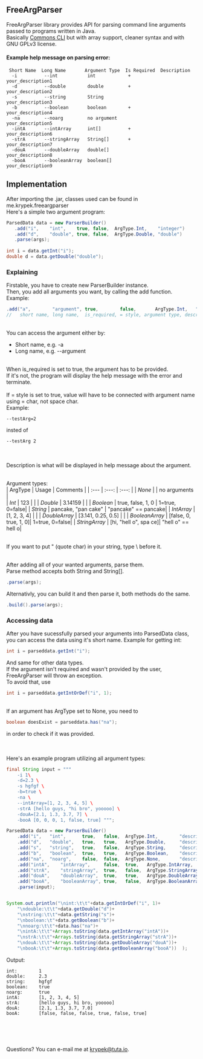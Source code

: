 

<h2>FreeArgParser</h2>
FreeArgParser library provides API for parsing command line arguments passed to programs written in Java.<br>
Basically <a href="https://commons.apache.org/proper/commons-cli/">Commons CLI</a> but with array support, cleaner syntax and with GNU GPLv3 license.
 
<h4>Example help message on parsing error:</h4>

```
 Short Name  Long Name       Argument Type  Is Required  Description
  -i          --int           int            +            your_description1
  -d          --double        double         +            your_description2
  -s          --string        String                      your_description3
  -b          --boolean       boolean        +            your_description4
  -na         --noarg         no argument                 your_description5
  -intA       --intArray      int[]          +            your_description6
  -strA       --stringArray   String[]       +            your_description7
  -douA       --doubleArray   double[]                    your_description8
  -booA       --booleanArray  boolean[]                   your_description9
```

<h2>Implementation</h2>
After importing the .jar, classes used can be found in me.krypek.freeargparser<br>
Here's a simple two argument program:

```java
ParsedData data = new ParserBuilder()
   .add("i", 	"int",	  true,	false, 	ArgType.Int,	"integer")
   .add("d", 	"double", true,	false,  ArgType.Double, "double")
   .parse(args);
		
int i = data.getInt("i");
double d = data.getDouble("double");
 ```
 <h3>Explaining</h3>
Firstable, you have to create new ParserBuilder instance.<br>
Then, you add all arguments you want, by calling the add function.<br>
Example:

```java
.add("a",        "argument", true,        false,       ArgType.Int,   "description")
//   short name, long name,  is_required, = style, argument type, description
```
<br>You can access the argument either by:<ul>
<li>Short name, e.g. -a</li>
<li>Long name, e.g. --argument</li></ul>

<br>When is_required is set to true, the argument has to be provided.<br>If it's not, the program will display the help message with the error and terminate.<br><br>
If = style is set to true, value will have to be connected with argument name using = char, not space char.<br>
Example: 
```
--testArg=2
```
insted of
```
--testArg 2
```
<br>

<br>
Description is what will be displayed in help message about the argument.<br><br>

Argument types:<br>
| ArgType 				| Usage 				| Comments 		|
| :---         			|          :---: 		|    :---:      |
| <i>None</i>   		|     					| no arguments	|		
| <i>Int</i>     		| 123			 		|				|
| <i>Double</i>     	| 3.14159		 		|				|
| <i>Boolean</i>     	| true, false, 1, 0		| 1=true, 0=false|
| <i>String</i>     	| pancake, "pan cake"	| "pancake" == pancake|
| <i>IntArray</i>     	| [1, 2, 3, 4]			| 				|
| <i>DoubleArray</i>    | [3.141, 0.25, 0.5]	|				|
| <i>BooleanArray</i>   | [false, 0, true, 1, 0]| 1=true, 0=false|
| <i>StringArray</i>    | [hi, "hell o", spa ce]| "hell o" == hell o|


<br>
If you want to put " (quote char) in your string, type \ before it.<br><br>

	
After adding all of your wanted arguments, parse them.<br>
Parse method accepts both String and String[].
```java
.parse(args);
```
Alternativly, you can build it and then parse it, both methods do the same.
```java
.build().parse(args);
```
<h3>Accessing data</h3>
After you have sucessfully parsed your arguments into ParsedData class, you can access the data using it's short name.
Example for getting int:

```java
int i = parseddata.getInt("i");
```
And same for other data types.<br>
If the argument isn't required and wasn't provided by the user, FreeArgParser will throw an exception.<br>
To avoid that, use

```java
int i = parseddata.getIntOrDef("i", 1);
```
<br>
If an argument has ArgType set to None, you need to

```java
boolean doesExist = parseddata.has("na");
```
in order to check if it was provided.<br><br><br>

Here's an example program utilizing all argument types:
```java
final String input = """
	-i 1\
	-d=2.3 \
	-s hgfgf \
	-b=true \
	-na \
	--intArray=[1, 2, 3, 4, 5] \
	-strA [hello guys, "hi bro", yooooo] \
	-douA=[2.1, 1.3, 3.7, 7] \
	-booA [0, 0, 0, 1, false, true] """;

ParsedData data = new ParserBuilder()
	.add("i", 	"int", 		true,	false, 	ArgType.Int, 		"description1")
	.add("d", 	"double", 	true,	true,  	ArgType.Double,		"description2")
	.add("s", 	"string", 	true,	false,  ArgType.String,		"description3")
	.add("b", 	"boolean", 	true,	true,  	ArgType.Boolean,	"description4")
	.add("na", 	"noarg",	false,	false, 	ArgType.None, 		"description5")
	.add("intA",	"intArray", 	false,	true,  	ArgType.IntArray, 	"description6")
	.add("strA",	"stringArray", 	true,	false,  ArgType.StringArray, 	"description7")
	.add("douA",	"doubleArray", 	true,	true,  	ArgType.DoubleArray, 	"description8")
	.add("booA",	"booleanArray",	true,	false,  ArgType.BooleanArray,	"description9")
	.parse(input);


System.out.println("\nint:\t\t"+data.getIntOrDef("i", 1)+
	"\ndouble:\t\t"+data.getDouble("d")+
	"\nstring:\t\t"+data.getString("s")+
	"\nboolean:\t"+data.getBoolean("b")+
	"\nnoarg:\t\t"+data.has("na")+
	"\nintA:\t\t"+Arrays.toString(data.getIntArray("intA"))+
	"\nstrA:\t\t"+Arrays.toString(data.getStringArray("strA"))+
	"\ndouA:\t\t"+Arrays.toString(data.getDoubleArray("douA"))+
	"\nbooA:\t\t"+Arrays.toString(data.getBooleanArray("booA"))  );
```
Output:
```
int:		1
double:		2.3
string:		hgfgf
boolean:	true
noarg:		true
intA:		[1, 2, 3, 4, 5]
strA:		[hello guys, hi bro, yooooo]
douA:		[2.1, 1.3, 3.7, 7.0]
booA:		[false, false, false, true, false, true]
```
<br><br><br>

Questions? You can e-mail me at krypek@tuta.io.
